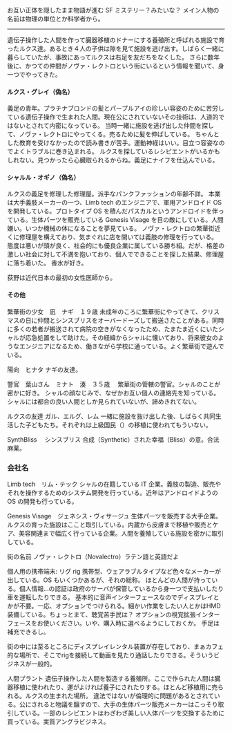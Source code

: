 お互い正体を隠したまま物語が進む SF ミステリー？みたいな？
メイン人物の名前は物理の単位とか科学者から。

---

遺伝子操作した人間を作って臓器移植のドナーにする養殖所と呼ばれる施設で育ったルクス達。あるとき４人の子供は隙を見て施設を逃げ出す。しばらく一緒に暮らしていたが、事故にあってルクスは右足を友だちをなくした。
さらに数年後に、かつての仲間がノヴァ・レクトロという街にいるという情報を聞いて、身一つでやってきた。

#### ルクス・グレイ（偽名）

義足の青年。プラチナブロンドの髪とパープルアイの珍しい容姿のために苦労している遺伝子操作で生まれた人間。現在公にされていないその技術は、人道的ではないとされて内密になっている。
当時一緒に施設を逃げ出した仲間を探して、ノヴァ・レクトロにやってくる。売るために髪を伸ばしている。
ちゃんとした教育を受けなかったので読み書きが苦手。運動神経はいい。目立つ容姿なのでよくトラブルに巻き込まれる。
ルクスを探しているレシピエントがいるかもしれない。見つかったら心臓取られるからね。義足にナイフを仕込んでいる。

#### シャルル・オギノ（偽名）

ルクスの義足を修理した修理屋。派手なパンクファッションの年齢不詳。
本業は大手義肢メーカーの一つ、Limb tech のエンジニアで、軍用アンドロイド OS を開発している。プロトタイプ OS を積んだパスカルというアンドロイドを伴っている。生体パーツを販売している Genesis Visage を目の敵にしている。人間嫌い。いつか機械の体になることを夢見ている。
ノヴァ・レクトロの繁華街近くに修理屋を構えており、気まぐれに店を開いては義肢の修理を行っている。
態度は悪いが頭が良く、社会的にも優良企業に属している勝ち組。だが、格差の激しい社会に対して不満を抱いており、個人でできることを探した結果、修理屋に落ち着いた。
香水が好き。

荻野は近代日本の最初の女性医師から。

#### その他

繁華街の少女　凪　ナギ　１９歳
未成年のころに繁華街にやってきて、クリスマスの日に仲間とシンスブリスをオーバードーズして搬送さたことがある。同時に多くの若者が搬送されて病院の空きがなくなったため、たまたま近くにいたシャルが応急処置をして助けた。その経緯からシャルに懐いており、将来彼女のようなエンジニアになるため、働きながら学校に通っている。よく繁華街で遊んでいる。

陽向　ヒナタ
ナギの友達。

警官　葉山さん　ミナト　湊　３５歳　
繁華街の管轄の警官。シャルのことが密かに好き。
シャルの顔なじみで、なぜかお互い個人の連絡先を知っている。シャルには都合の良い人間としか見られていないが、諦めきれてない。

ルクスの友達
ガル、エルグ、レム
一緒に施設を抜け出した後、しばらく共同生活した子どもたち。それぞれは上級国民（）の移植に使われてもういない。

SynthBliss 　シンスブリス
合成（Synthetic）された幸福（Bliss）の意。合法麻薬。

### 会社名
Limb tech　リム・テック
シャルの在籍している IT 企業。義肢の製造、販売やそれを操作するためのシステム開発を行っている。近年はアンドロイドようの OS の開発も行っている。

Genesis Visage　ジェネシス・ヴィサージュ
生体パーツを販売する大手企業。ルクスの育った施設はここと取引している。内蔵から皮膚まで移植や販売とケア、美容関連まで幅広く行っている企業。人間を養殖している施設を密かに取引している。

街の名前
ノヴァ・レクトロ（Novalectro）ラテン語と英語だよ

個人用の携帯端末: リグ rig 
携帯型、ウェアラブルタイプなど色々なメーカーが出している。OS もいくつかあるが、それの総称。
ほとんどの人間が持っている。個人情報…の認証は政府のサーバが保管しているから身一つで支払いしたり車を運転したりできる。
基本的に音声インターフェースなのでディスプレイとかが不要。一応、オプションでつけられる。細かい作業をしたい人とかはHMD装備している。ちょっとまて、聴覚苦手民は？
オプションの視覚拡張インターフェースをお使いください。いや、購入時に選べるようにしておくか。
手足は補充できるし。

街の中には至るところにディスプレイレンタル装置が存在しており、まぁカフェ的な場所で、そこでrigを接続して動画を見たり通話したりできる。そういうビジネスが一般的。

人間プラント
遺伝子操作した人間を製造する養殖所。ここで作られた人間は臓器移植に使われたり、運がよければ養子にされたりする。ほとんど移植用に売られる。ルクスの生まれた場所。
違法ではないが倫理的に問題があるとされている。公にされると物議を醸すので、大手の生体パーツ販売メーカーはこっそり取引している。一部のレシピエントはわざわざ美しい人体パーツを交換するために買っている。実質アングラビジネス。

